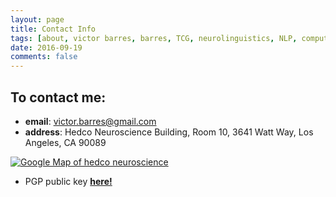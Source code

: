 ```yaml
---
layout: page
title: Contact Info
tags: [about, victor barres, barres, TCG, neurolinguistics, NLP, computational neuroscience, AI, construction grammar]
date: 2016-09-19
comments: false
---
```


## To contact me:
* <b>email</b>: <a href="mailto:victor.barres@gmail.com">victor.barres@gmail.com</a>
* <b>address</b>: Hedco Neuroscience Building, Room 10, 3641 Watt Way, Los Angeles, CA 90089

<a href="https://www.google.com/maps/place/hedco+neuroscience/"><img src="http://maps.googleapis.com/maps/api/staticmap?center=hedco+neuroscience&zoom=12&scale=false&size=600x300&maptype=roadmap&format=png&visual_refresh=true&markers=size:mid%7Ccolor:0xff0000%7Clabel:%7Chedco+neuroscience" alt="Google Map of hedco neuroscience"></a>


* PGP public key <a href="http://www.victorbarres.com/public-key/"><b>here!</b></a>